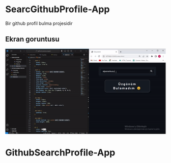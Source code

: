 # SearcGithubProfile-App


Bir github profil bulma projesidir






<h2>Ekran goruntusu</h2>

![](githubsearch.gif)
# GithubSearchProfile-App
